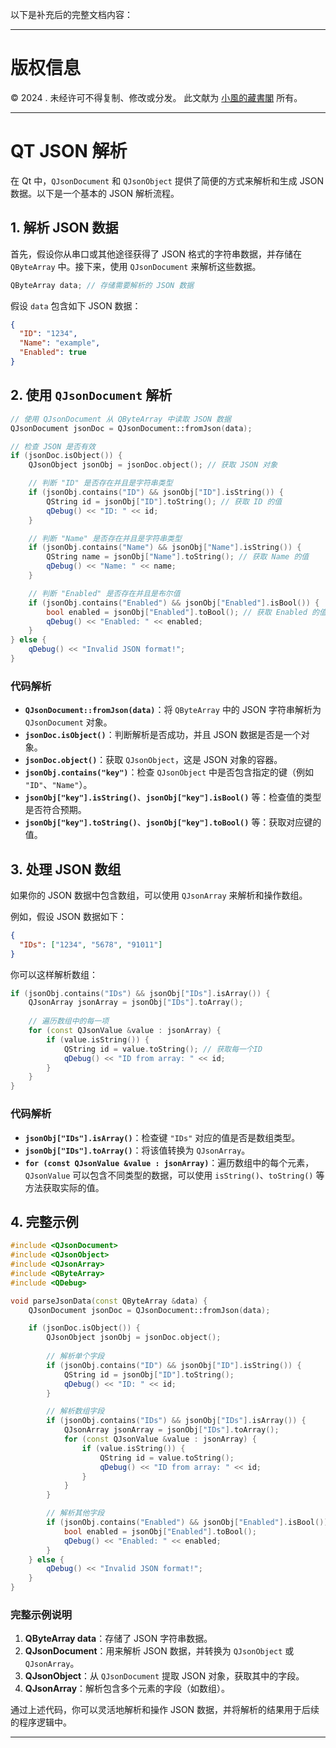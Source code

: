 以下是补充后的完整文档内容：

---

# 版权信息

© 2024 . 未经许可不得复制、修改或分发。 此文献为 [小風的藏書閣](https://t.me/xfp2333) 所有。

---

# QT JSON 解析

在 Qt 中，`QJsonDocument` 和 `QJsonObject` 提供了简便的方式来解析和生成 JSON 数据。以下是一个基本的 JSON 解析流程。

## 1. 解析 JSON 数据

首先，假设你从串口或其他途径获得了 JSON 格式的字符串数据，并存储在 `QByteArray` 中。接下来，使用 `QJsonDocument` 来解析这些数据。

```cpp
QByteArray data; // 存储需要解析的 JSON 数据
```

假设 `data` 包含如下 JSON 数据：
```json
{
  "ID": "1234",
  "Name": "example",
  "Enabled": true
}
```

## 2. 使用 `QJsonDocument` 解析

```cpp
// 使用 QJsonDocument 从 QByteArray 中读取 JSON 数据
QJsonDocument jsonDoc = QJsonDocument::fromJson(data);

// 检查 JSON 是否有效
if (jsonDoc.isObject()) {
    QJsonObject jsonObj = jsonDoc.object(); // 获取 JSON 对象

    // 判断 "ID" 是否存在并且是字符串类型
    if (jsonObj.contains("ID") && jsonObj["ID"].isString()) {
        QString id = jsonObj["ID"].toString(); // 获取 ID 的值
        qDebug() << "ID: " << id;
    }

    // 判断 "Name" 是否存在并且是字符串类型
    if (jsonObj.contains("Name") && jsonObj["Name"].isString()) {
        QString name = jsonObj["Name"].toString(); // 获取 Name 的值
        qDebug() << "Name: " << name;
    }

    // 判断 "Enabled" 是否存在并且是布尔值
    if (jsonObj.contains("Enabled") && jsonObj["Enabled"].isBool()) {
        bool enabled = jsonObj["Enabled"].toBool(); // 获取 Enabled 的值
        qDebug() << "Enabled: " << enabled;
    }
} else {
    qDebug() << "Invalid JSON format!";
}
```

### 代码解析

- **`QJsonDocument::fromJson(data)`**：将 `QByteArray` 中的 JSON 字符串解析为 `QJsonDocument` 对象。
- **`jsonDoc.isObject()`**：判断解析是否成功，并且 JSON 数据是否是一个对象。
- **`jsonDoc.object()`**：获取 `QJsonObject`，这是 JSON 对象的容器。
- **`jsonObj.contains("key")`**：检查 `QJsonObject` 中是否包含指定的键（例如 `"ID"`、`"Name"`）。
- **`jsonObj["key"].isString()`**、**`jsonObj["key"].isBool()`** 等：检查值的类型是否符合预期。
- **`jsonObj["key"].toString()`**、**`jsonObj["key"].toBool()`** 等：获取对应键的值。

## 3. 处理 JSON 数组

如果你的 JSON 数据中包含数组，可以使用 `QJsonArray` 来解析和操作数组。

例如，假设 JSON 数据如下：

```json
{
  "IDs": ["1234", "5678", "91011"]
}
```

你可以这样解析数组：

```cpp
if (jsonObj.contains("IDs") && jsonObj["IDs"].isArray()) {
    QJsonArray jsonArray = jsonObj["IDs"].toArray();
    
    // 遍历数组中的每一项
    for (const QJsonValue &value : jsonArray) {
        if (value.isString()) {
            QString id = value.toString(); // 获取每一个ID
            qDebug() << "ID from array: " << id;
        }
    }
}
```

### 代码解析

- **`jsonObj["IDs"].isArray()`**：检查键 `"IDs"` 对应的值是否是数组类型。
- **`jsonObj["IDs"].toArray()`**：将该值转换为 `QJsonArray`。
- **`for (const QJsonValue &value : jsonArray)`**：遍历数组中的每个元素，`QJsonValue` 可以包含不同类型的数据，可以使用 `isString()`、`toString()` 等方法获取实际的值。

## 4. 完整示例

```cpp
#include <QJsonDocument>
#include <QJsonObject>
#include <QJsonArray>
#include <QByteArray>
#include <QDebug>

void parseJsonData(const QByteArray &data) {
    QJsonDocument jsonDoc = QJsonDocument::fromJson(data);

    if (jsonDoc.isObject()) {
        QJsonObject jsonObj = jsonDoc.object();
        
        // 解析单个字段
        if (jsonObj.contains("ID") && jsonObj["ID"].isString()) {
            QString id = jsonObj["ID"].toString();
            qDebug() << "ID: " << id;
        }

        // 解析数组字段
        if (jsonObj.contains("IDs") && jsonObj["IDs"].isArray()) {
            QJsonArray jsonArray = jsonObj["IDs"].toArray();
            for (const QJsonValue &value : jsonArray) {
                if (value.isString()) {
                    QString id = value.toString();
                    qDebug() << "ID from array: " << id;
                }
            }
        }

        // 解析其他字段
        if (jsonObj.contains("Enabled") && jsonObj["Enabled"].isBool()) {
            bool enabled = jsonObj["Enabled"].toBool();
            qDebug() << "Enabled: " << enabled;
        }
    } else {
        qDebug() << "Invalid JSON format!";
    }
}
```

### 完整示例说明

1. **QByteArray data**：存储了 JSON 字符串数据。
2. **QJsonDocument**：用来解析 JSON 数据，并转换为 `QJsonObject` 或 `QJsonArray`。
3. **QJsonObject**：从 `QJsonDocument` 提取 JSON 对象，获取其中的字段。
4. **QJsonArray**：解析包含多个元素的字段（如数组）。

通过上述代码，你可以灵活地解析和操作 JSON 数据，并将解析的结果用于后续的程序逻辑中。

---